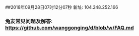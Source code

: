 ##2018年09月28日07时12分07秒 新址: 104.248.252.166
### 兔友常见问题及解答: https://github.com/wanggonging/d/blob/w/FAQ.md

